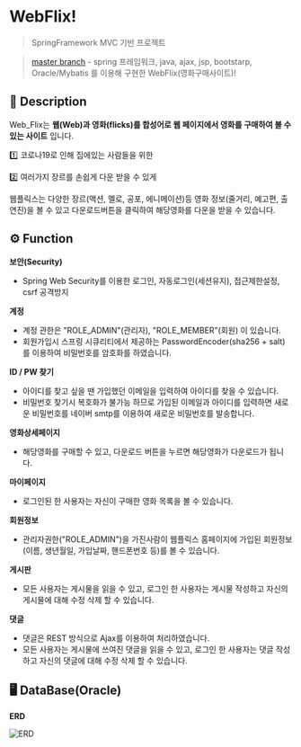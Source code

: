 # WebFlix!

> SpringFramework MVC 기반 프로젝트

> [master branch](https://github.com/julyfirst/webflix) - spring 프레임워크, java, ajax, jsp, bootstarp, Oracle/Mybatis 를 이용해 구현한 WebFlix(영화구매사이트)!

## :memo: Description

Web_Flix는 **웹(Web)과 영화(flicks)를 합성어로 웹 페이지에서 영화를 구매하여 볼 수 있는 사이트** 입니다.

:one: 코로나19로 인해 집에있는 사람들을 위한 

:two: 여러가지 장르를 손쉽게 다운 받을 수 있게 


웹플릭스는 다양한 장르(액션, 멜로, 공포, 에니메이션)등 영화 정보(줄거리, 예고편, 출연진)을 볼 수 
있고 다운로드버튼을 클릭하여 해당영화를 다운을 받을 수 있습니다.

## :gear: Function

**보안(Security)**
- Spring Web Security를 이용한 로그인, 자동로그인(세션유지), 접근제한설정, csrf 공격방지

**계정**

- 계정 관한은 "ROLE_ADMIN"(관리자), "ROLE_MEMBER"(회원) 이 있습니다.
- 회원가입시 스프링 시큐리티에서 제공하는 PasswordEncoder(sha256 + salt) 를 이용하여 비밀번호를 암호화를 하였습니다.

**ID / PW 찾기**
-  아이디를 찾고 싶을 땐 가입했던 이메일을 입력하여 아이디를 찾을 수 있습니다.
-  비밀번호 찾기시 복호화가 불가능 하므로 가입된 이메일과 아이디를 입력하면 새로운 비밀번호를 네이버 smtp를 이용하여 새로운 비밀번호를 발송합니다.

**영화상세페이지**

- 해당영화를 구매할 수 있고, 다운로드 버튼을 누르면 해당영화가 다운로드가 됩니다.

**마이페이지**

- 로그인된 한 사용자는 자신이 구매한 영화 목록을 볼 수 있습니다.

**회원정보**

- 관리자권한("ROLE_ADMIN")을 가진사람이 웹플릭스 홈페이지에 가입된 회원정보(이름, 생년월일, 가입날짜, 핸드폰번호 등)를 볼 수 있습니다.

**게시판**

- 모든 사용자는 게시물을 읽을 수 있고, 로그인 한 사용자는 게시물 작성하고 자신의 게시물에 대해 수정 삭제 할 수 있습니다.

**댓글**
- 댓글은 REST 방식으로 Ajax를 이용하여 처리하였습니다.
- 모든 사용자는 게시물에 쓰여진 댓글을 읽을 수 있고, 로그인 한 사용자는 댓글 작성하고 자신의 댓글에 대해 수정 삭제 할 수 있습니다.

## :desktop_computer: DataBase(Oracle) 
**ERD**

![ERD](./docs/images/ERD.PNG)

